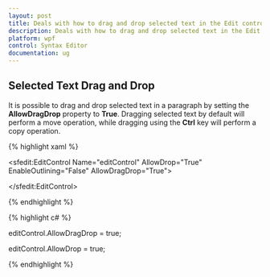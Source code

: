 ```yaml
---
layout: post
title: Deals with how to drag and drop selected text in the Edit control
description: Deals with how to drag and drop selected text in the Edit control
platform: wpf
control: Syntax Editor
documentation: ug
---
```


## Selected Text Drag and Drop

It is possible to drag and drop selected text in a paragraph by setting the **AllowDragDrop** property to **True**. Dragging selected text by default will perform a move operation, while dragging using the **Ctrl** key will perform a copy operation.

{% highlight xaml %}

<sfedit:EditControl Name="editControl" AllowDrop="True" EnableOutlining="False"  AllowDragDrop="True">

</sfedit:EditControl>


{% endhighlight %}

{% highlight c# %}

editControl.AllowDragDrop = true;

editControl.AllowDrop = true;

{% endhighlight %}


